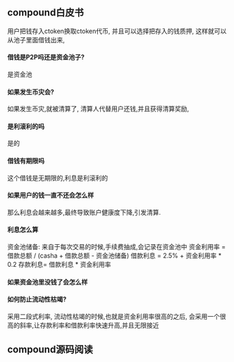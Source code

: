 ## compound白皮书
用户把钱存入ctoken换取ctoken代币, 并且可以选择把存入的钱质押, 
这样就可以从池子里面借钱出来,

#### 借钱是P2P吗还是资金池子?
是资金池

#### 如果发生币灾会?
如果发生币灾,就被清算了, 清算人代替用户还钱,并且获得清算奖励,

#### 是利滚利的吗
是的

#### 借钱有期限吗
这个借钱是无期限的,利息是利滚利的

#### 如果用户的钱一直不还会怎么样
那么利息会越来越多,最终导致账户健康度下降,引发清算.

#### 利息怎么算
资金池储备: 来自于每次交易的时候,手续费抽成,会记录在资金池中
资金利用率 = 借款总额 / (casha + 借款总额 - 资金池储备)
借款利息 = 2.5% + 资金利用率 * 0.2
存款利息= 借款利息 * 资金利用率

#### 如果资金池里没钱了会怎么样

#### 如何防止流动性枯竭?
采用二段式利率, 流动性枯竭的时候,也就是资金利用率很高的之后,
会采用一个很高的斜率,让存款利率和借款利率快速升高,并且无限接近


## compound源码阅读
